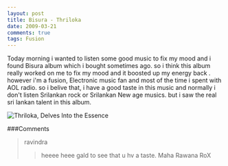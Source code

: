 ```yaml
---
layout: post
title: Bisura - Thriloka
date: 2009-03-21
comments: true
tags: Fusion
---
```


Today morning i wanted to listen some good music to fix my mood and i found Bisura album which i bought sometimes
ago. so i think this album really worked on me to fix my mood and it boosted up my energy back . however i'm a
fusion, Electronic music fan and most of the time i spent with AOL radio. so i belive that, i have a good taste in
this music and normally i don't listen Srilankan rock or Srilankan New age musics. but i saw the real sri lankan talent in this album.

![Thriloka, Delves Into the Essence](http://www.colombospirit.com/mmg/g21/Thriloka1.jpg)

###Comments
>ravindra
>>heeee heee gald to see that u hv a taste.
>>Maha Rawana RoX

